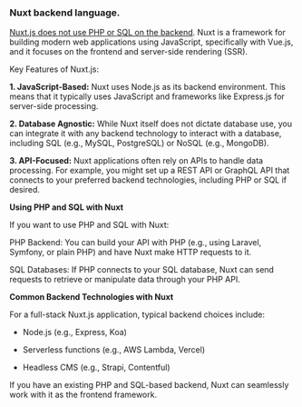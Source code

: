 ### Nuxt backend language. 

<ins>Nuxt.js does not use PHP or SQL on the backend</ins>. Nuxt is a framework for building modern web applications using JavaScript, specifically with Vue.js, and it focuses on the frontend and server-side rendering (SSR).

Key Features of Nuxt.js:

**1. JavaScript-Based:** Nuxt uses Node.js as its backend environment. This means that it typically uses JavaScript and frameworks like Express.js for server-side processing.

**2. Database Agnostic:** While Nuxt itself does not dictate database use, you can integrate it with any backend technology to interact with a database, including SQL (e.g., MySQL, PostgreSQL) or NoSQL (e.g., MongoDB).

**3. API-Focused:** Nuxt applications often rely on APIs to handle data processing. For example, you might set up a REST API or GraphQL API that connects to your preferred backend technologies, including PHP or SQL if desired.



**Using PHP and SQL with Nuxt**

If you want to use PHP and SQL with Nuxt:

PHP Backend: You can build your API with PHP (e.g., using Laravel, Symfony, or plain PHP) and have Nuxt make HTTP requests to it.

SQL Databases: If PHP connects to your SQL database, Nuxt can send requests to retrieve or manipulate data through your PHP API.


**Common Backend Technologies with Nuxt**

For a full-stack Nuxt.js application, typical backend choices include:

- Node.js (e.g., Express, Koa)

- Serverless functions (e.g., AWS Lambda, Vercel)

- Headless CMS (e.g., Strapi, Contentful)


If you have an existing PHP and SQL-based backend, Nuxt can seamlessly work with it as the frontend framework.

